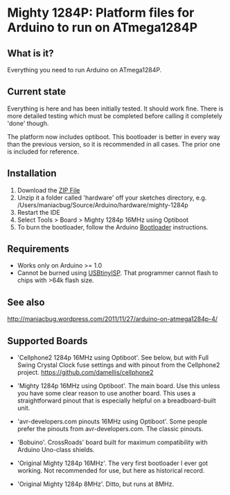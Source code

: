 # Mighty 1284P: Platform files for Arduino to run on ATmega1284P

## What is it?

Everything you need to run Arduino on ATmega1284P.

## Current state

Everything is here and has been initially tested.  It should work fine.  There is more detailed testing which must be completed before calling it completely 'done' though.

The platform now includes optiboot.  This bootloader is better in every way than the previous version, so it is recommended in all cases.  The prior one is included for reference.

## Installation

1. Download the [ZIP File](https://github.com/maniacbug/mighty-1284p/zipball/master)
2. Unzip it a folder called 'hardware' off your sketches directory, e.g. /Users/maniacbug/Source/Arduino/hardware/mighty-1284p
3. Restart the IDE
4. Select Tools > Board > Mighty 1284p 16MHz using Optiboot
5. To burn the bootloader, follow the Arduino [Bootloader](http://arduino.cc/en/Hacking/Bootloader) instructions.

## Requirements

* Works only on Arduino >= 1.0
* Cannot be burned using [USBtinyISP](http://www.ladyada.net/make/usbtinyisp/).  That programmer cannot flash to chips with >64k flash size.

## See also

http://maniacbug.wordpress.com/2011/11/27/arduino-on-atmega1284p-4/

## Supported Boards
* 'Cellphone2 1284p 16MHz using Optiboot'. See below, but with Full Swing Crystal Clock fuse settings and with pinout from the Cellphone2 project. https://github.com/damellis/cellphone2

* 'Mighty 1284p 16MHz using Optiboot'.  The main board.  Use this unless you have some clear reason to use another board.  This uses a straightforward pinout that is especially helpful on a breadboard-built unit.
* 'avr-developers.com pinouts 16MHz using Optiboot'.  Some people prefer the pinouts from avr-developers.com.  The classic pinouts.
* 'Bobuino'.  CrossRoads' board built for maximum compatibility with Arduino Uno-class shields.
* 'Original Mighty 1284p 16MHz'.  The very first bootloader I ever got working.  Not recommended for use, but here as historical record.
* 'Original Mighty 1284p 8MHz'.  Ditto, but runs at 8MHz.